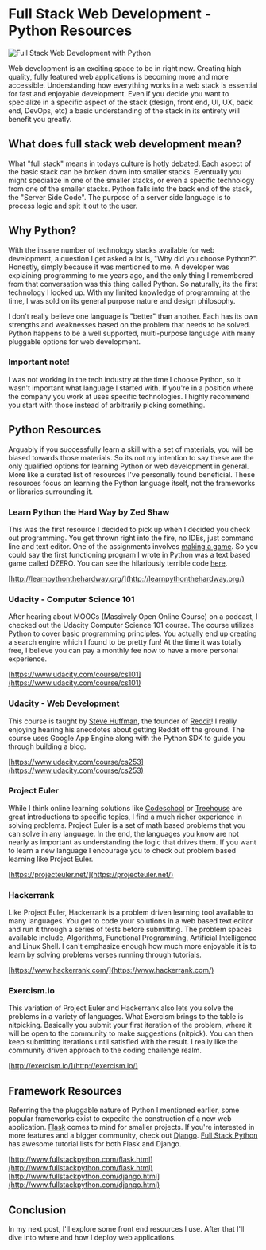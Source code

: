 <!--//

title: Full Stack Web Development - Python Resources
date: 2015-04-06
image: python-resources-hero.webp
live: true

//-->

# Full Stack Web Development - Python Resources

![Full Stack Web Development with Python](assets/images/python-resources-hero.webp)

<!-- snippet -->Web development is an exciting space to be in right now. Creating high quality, fully featured web applications is becoming more and more accessible. Understanding how everything works in a web stack is essential for fast and enjoyable development. Even if you decide you want to specialize in a specific aspect of the stack (design, front end, UI, UX, back end, DevOps, etc) a basic understanding of the stack in its entirety will benefit you greatly.

## What does full stack web development mean?

What "full stack" means in todays culture is hotly [debated](http://www.sitepoint.com/full-stack-developer). Each aspect of the basic stack can be broken down into smaller stacks. Eventually you might specialize in one of the smaller stacks, or even a specific technology from one of the smaller stacks. Python falls into the back end of the stack, the "Server Side Code". The purpose of a server side language is to process logic and spit it out to the user.


## Why Python?

With the insane number of technology stacks available for web development, a question I get asked a lot is, "Why did you choose Python?". Honestly, simply because it was mentioned to me. A developer was explaining programming to me years ago, and the only thing I remembered from that conversation was this thing called Python. So naturally, its the first technology I looked up. With my limited knowledge of programming at the time, I was sold on its general purpose nature and design philosophy.

I don't really believe one language is "better" than another. Each has its own strengths and weaknesses based on the problem that needs to be solved. Python happens to be a well supported, multi-purpose language with many pluggable options for web development.

### Important note!

I was not working in the tech industry at the time I choose Python, so it wasn't important what language I started with. If you're in a position where the company you work at uses specific technologies. I highly recommend you start with those instead of arbitrarily picking something.


## Python Resources

Arguably if you successfully learn a skill with a set of materials, you will be biased towards those materials. So its not my intention to say these are the only qualified options for learning Python or web development in general. More like a curated list of resources I've personally found beneficial. These resources focus on learning the Python language itself, not the frameworks or libraries surrounding it.

### Learn Python the Hard Way by Zed Shaw

This was the first resource I decided to pick up when I decided you check out programming. You get thrown right into the fire, no IDEs, just command line and text editor. One of the assignments involves [making a game](http://learnpythonthehardway.org/book/ex45.html). So you could say the first functioning program I wrote in Python was a text based game called DZERO. You can see the hilariously terrible code [here](https://github.com/ab7/dzero).

[http://learnpythonthehardway.org/](http://learnpythonthehardway.org/)

### Udacity - Computer Science 101

After hearing about MOOCs (Massively Open Online Course) on a podcast, I checked out the Udacity Computer Science 101 course. The course utilizes Python to cover basic programming principles. You actually end up creating a search engine which I found to be pretty fun! At the time it was totally free, I believe you can pay a monthly fee now to have a more personal experience.

[https://www.udacity.com/course/cs101](https://www.udacity.com/course/cs101)

### Udacity - Web Development

This course is taught by [Steve Huffman](http://en.wikipedia.org/wiki/Steve_Huffman), the founder of [Reddit](http://www.reddit.com/)! I really enjoying hearing his anecdotes about getting Reddit off the ground. The course uses Google App Engine along with the Python SDK to guide you through building a blog.

[https://www.udacity.com/course/cs253](https://www.udacity.com/course/cs253)

### Project Euler

While I think online learning solutions like [Codeschool](https://www.codeschool.com/) or [Treehouse](http://teamtreehouse.com/) are great introductions to specific topics, I find a much richer experience in solving problems. Project Euler is a set of math based problems that you can solve in any language. In the end, the languages you know are not nearly as important as understanding the logic that drives them. If you want to learn a new language I encourage you to check out problem based learning like Project Euler.

[https://projecteuler.net/](https://projecteuler.net/)

### Hackerrank

Like Project Euler, Hackerrank is a problem driven learning tool available to many languages. You get to code your solutions in a web based text editor and run it through a series of tests before submitting. The problem spaces available include, Algorithms, Functional Programming, Artificial Intelligence and Linux Shell.  I can't emphasize enough how much more enjoyable it is to learn by solving problems verses running through tutorials.

[https://www.hackerrank.com/](https://www.hackerrank.com/)

### Exercism.io

This variation of Project Euler and Hackerrank also lets you solve the problems in a variety of languages. What Exercism brings to the table is nitpicking. Basically you submit your first iteration of the problem, where it will be open to the community to make suggestions (nitpick). You can then keep submitting iterations until satisfied with the result. I really like the community driven approach to the coding challenge realm.

[http://exercism.io/](http://exercism.io/)


## Framework Resources

Referring the the pluggable nature of Python I mentioned earlier, some popular frameworks exist to expedite the construction of a new web application. [Flask](http://flask.pocoo.org/) comes to mind for smaller projects. If you're interested in more features and a bigger community, check out [Django](https://www.djangoproject.com/). [Full Stack Python](http://www.fullstackpython.com/) has awesome tutorial lists for both Flask and Django.

[http://www.fullstackpython.com/flask.html](http://www.fullstackpython.com/flask.html)
[http://www.fullstackpython.com/django.html](http://www.fullstackpython.com/django.html)


## Conclusion

In my next post, I'll explore some front end resources I use. After that I'll dive into where and how I deploy web applications.
